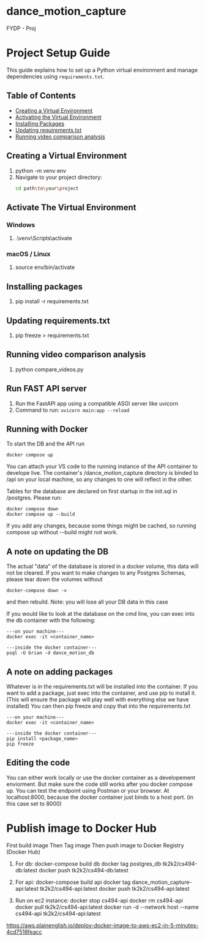 # dance_motion_capture
FYDP - Proj

# Project Setup Guide

This guide explains how to set up a Python virtual environment and manage dependencies using `requirements.txt`.

## Table of Contents

- [Creating a Virtual Environment](#creating-a-virtual-environment)
- [Activating the Virtual Environment](#activate-the-virtual-environment)
- [Installing Packages](#installing-packages)
- [Updating requirements.txt](#updating-requirementstxt)
- [Running video comparison analysis](#running-video-comparison-analysis)

## Creating a Virtual Environment
1. python -m venv env
2. Navigate to your project directory:
   ```bash
   cd path\to\your\project

## Activate The Virtual Environment
### Windows
1. .\venv\Scripts\activate 
### macOS / Linux
1. source env/bin/activate

## Installing packages
1. pip install -r requirements.txt

## Updating requirements.txt
1. pip freeze > requirements.txt

## Running video comparison analysis
1. python compare_videos.py

## Run FAST API server
1. Run the FastAPI app using a compatible ASGI server like uvicorn
2. Command to run: `uvicorn main:app --reload`


## Running with Docker
To start the DB and the API run
```
docker compose up
```
You can attach your VS code to the running instance of the API container to develope live. The container's /dance_motion_capture directory is binded to /api on your local machine, so any changes to one will reflect in the other.

Tables for the database are declared on first startup in the init.sql in /postgres. Please run:
```
docker compose down
docker compose up --build
```
If you add any changes, because some things might be cached, so running compose up without --build might not work.

## A note on updating the DB

The actual "data" of the database is stored in a docker volume, this data will not be cleared. If you want to make changes to any Postgres Schemas, please tear down the volumes without

```
docker-compose down -v
```

and then rebuild. Note: you will lose all your DB data in this case

If you would like to look at the database on the cmd line, you can exec into the db container with the following:

```
---on your machine---
docker exec -it <container_name>

---inside the docker container---
psql -U brian -d dance_motion_db
```

## A note on adding packages
Whatever is in the requirements.txt will be installed into the container. If you want to add a package, just exec into the container, and use pip to install it. (This will ensure the package will play well with everything else we have installed) You can then pip freeze and copy that into the requirements.txt
```
---on your machine---
docker exec -it <container_name>

---inside the docker container---
pip install <package_name>
pip freeze
```

## Editing the code
You can either work locally or use the docker container as a developement enviorment. But make sure the code still works after you docker compose up. You can test the endpoint using Postman or your browser. At localhost:8000, because the docker container just binds to a host port. (in this case set to 8000)

# Publish image to Docker Hub
First build image
Then Tag image
Then push image to Docker Registry (Docker Hub)
1. For db:
   docker-compose build db
   docker tag postgres_db tk2k2/cs494-db:latest
   docker push tk2k2/cs494-db:latest

2. For api:
   docker-compose build api
   docker tag dance_motion_capture-api:latest  tk2k2/cs494-api:latest
   docker push tk2k2/cs494-api:latest

3. Run on ec2 instance:
   docker stop cs494-api
   docker rm cs494-api
   docker pull tk2k2/cs494-api:latest
   docker run -d --network host --name cs494-api tk2k2/cs494-api:latest

https://aws.plainenglish.io/deploy-docker-image-to-aws-ec2-in-5-minutes-4cd7518feacc



